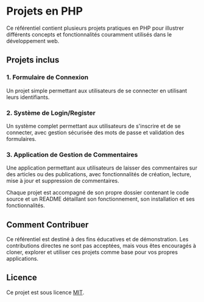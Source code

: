 # Projets en PHP

Ce référentiel contient plusieurs projets pratiques en PHP pour illustrer différents concepts et fonctionnalités couramment utilisés dans le développement web.

## Projets inclus

### 1. Formulaire de Connexion

Un projet simple permettant aux utilisateurs de se connecter en utilisant leurs identifiants.

### 2. Système de Login/Register

Un système complet permettant aux utilisateurs de s'inscrire et de se connecter, avec gestion sécurisée des mots de passe et validation des formulaires.

### 3. Application de Gestion de Commentaires

Une application permettant aux utilisateurs de laisser des commentaires sur des articles ou des publications, avec fonctionnalités de création, lecture, mise à jour et suppression de commentaires.

Chaque projet est accompagné de son propre dossier contenant le code source et un README détaillant son fonctionnement, son installation et ses fonctionnalités.

## Comment Contribuer

Ce référentiel est destiné à des fins éducatives et de démonstration. Les contributions directes ne sont pas acceptées, mais vous êtes encouragés à cloner, explorer et utiliser ces projets comme base pour vos propres applications.

## Licence

Ce projet est sous licence [MIT](LICENSE). 